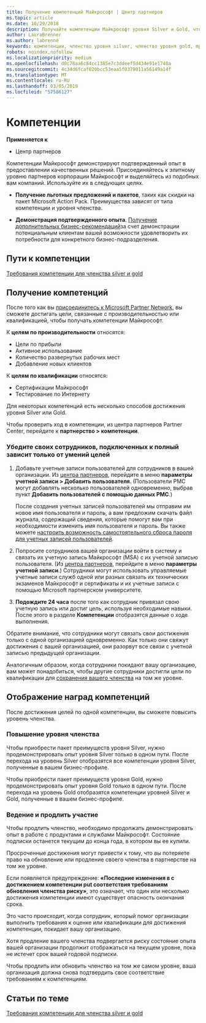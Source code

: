 ```yaml
---
title: Получение компетенций Майкрософт | Центр партнеров
ms.topic: article
ms.date: 10/29/2018
description: Получайте компетенции Майкрософт уровня Silver и Gold, чтобы продемонстрировать свой подтвержденный опыт в предоставлении качественных решений в специализированной зоне бизнеса
author: LauraBrenner
ms.author: labrenne
keywords: компетенции, членство уровня silver, членство уровня gold, mpn, MAPS, опыт, преимущества, показатели производительности, целевые навыки
robots: noindex,nofollow
ms.localizationpriority: medium
ms.openlocfilehash: d0c78aa6c84cc1385e7c3ddeef5d434e91e1740a
ms.sourcegitcommit: 4c34d6fcaf020bcc53eaa5f0379011a56149a14f
ms.translationtype: MT
ms.contentlocale: ru-RU
ms.lasthandoff: 03/05/2019
ms.locfileid: "57586127"
---
```

<!--
•   FWLink https://go.microsoft.com/fwlink/?linkid=851080 : top of page
•   FWLink https://go.microsoft.com/fwlink/?linkid=851281: top of page (duplicate)
•   FWLink https://go.microsoft.com/fwlink/?linkid=851079: Competencies (#attainment_paths)
•   FWLink https://go.microsoft.com/fwlink/?linkid=851081: Maintain and renew membership (#maintain_membership)
•   FWLink https://go.microsoft.com/fwlink/?linkid=851082: Get your employees connected to complete skill-based goals (#associating_achievements)
•   FWLink https://go.microsoft.com/fwlink/?linkid=851083 : Achievement overrides (#achievement_override)
•   FWLink: https://go.microsoft.com/fwlink/?linkid=851236: UI link, goes to the place where you import new users. Temporarily points to the Partner Center homepage.
•   FWLink: https://go.microsoft.com/fwlink/?linkid=851607 :Will go to the docs page for Silver/Gold competency achievements. Currently goes to https://partnercenter.microsoft.com/partner/cloud-solution-provider 

 -->

# <a name="competencies"></a>Компетенции

**Применяется к**
-  Центр партнеров

Компетенции Майкрософт демонстрируют подтвержденный опыт в предоставлении качественных решений. Присоединяйтесь к элитному уровню партнеров корпорации Майкрософт и выделяйтесь из подобных вам компаний. Используйте их в следующих целях. 

*  **Получение льготных предложений и пакетов**, таких как скидки на пакет Microsoft Action Pack. Преимущества зависят от типа компетенции и уровня членства. 

*  **Демонстрация подтвержденного опыта**. [Получение дополнительных бизнес-рекомендаций](referrals.md)за счет демонстрации потенциальным клиентам вашей возможности удовлетворить их потребности для конкретного бизнес-подразделения.

## <a href="" id="attainment_paths"></a> Пути к компетенции

[Требования компетенции для членства silver и gold](learn-about-competencies.md)

## <a name="earn-competencies"></a>Получение компетенций

После того как вы [присоединитесь к Microsoft Partner Network](mpn-overview.md), вы сможете достигать цели, связанные с производительностью или квалификацией, чтобы получать компетенции Майкрософт. 

К **целям по производительности** относятся: 
* Цели по прибыли
* Активное использование
* Количество развернутых рабочих мест
* Добавление новых клиентов

К **целям по квалификации** относятся: 
* Сертификации Майкрософт
* Тестирование по Интернету 

Для некоторых компетенций есть несколько способов достижения уровня Silver или Gold.

Чтобы проверить ход в компетенции, из центра партнеров Partner Center, перейдите к **партнерство > компетенции**. 

### <a href="" id="associating_achievements"></a>Убедите своих сотрудников, подключенных к полный зависит только от умений целей

1.  Добавьте учетные записи пользователей для сотрудников в вашей организации. Из [центра партнеров](https://partnercenter.microsoft.com), перейдите в меню **параметры учетной записи > Добавить пользователя**. (Пользователи PMC могут добавлять несколько пользователей одновременно, выбрав пункт **Добавить пользователей с помощью данных PMC**.)

    После создания учетных записей пользователей мы отправим им новое имя пользователя и пароль, а вам предложим скачать файл журнала, содержащий сведения, которые помогут вам при необходимости изменить имя пользователя и пароль. Вы также можете [настроить возможность самостоятельного сброса пароля для учетных записей пользователей](https://docs.microsoft.com/en-us/azure/active-directory/active-directory-passwords-getting-started).

2. Попросите сотрудников вашей организации войти в систему и связать их учетную запись Майкрософт (MSA) с их учетной записью пользователя. (Из [центра партнеров](https://partnercenter.microsoft.com), перейдите в меню **параметры учетной записи**.) Сотрудники могут использовать управляемые учетные записи служб одной или разных связать их технических экзаменов Майкрософт и сертификаты и их учетные записи с помощью Microsoft партнерском университете.

3.  **Подождите 24 часа** после того как сотрудник привязал свою учетную запись или достиг цель, используя необходимые навыки. После этого в разделе **Компетенции** отобразятся данные о ходе выполнения.

Обратите внимание, что сотрудники могут связать свои достижения только с одной организацией одновременно. Как только они свяжут достижения с вашей организацией, они разорвут все связи с учетной записью предыдущей организации.

Аналогичным образом, когда сотрудники покидают вашу организацию, вам может понадобиться, чтобы другие сотрудники достигли цели по квалификации для [сохранения вашего членства](#maintaining_membership) на том же уровне.

## <a name="display-your-competency-awards"></a>Отображение наград компетенций

После достижения целей по одной компетенции, вы сможете повысить уровень членства.

### <a name="upgrade-your-membership"></a>Повышение уровня членства

Чтобы приобрести пакет преимуществ уровня Silver, нужно продемонстрировать опыт уровня Silver только в одном пути. После перехода на уровень Silver отобразятся все компетенции уровня Silver, полученные в вашем бизнес-профиле. 

Чтобы приобрести пакет преимуществ уровня Gold, нужно продемонстрировать опыт уровня Gold только в одном пути. После перехода на уровень Gold отобразятся компетенции уровней Silver и Gold, полученные в вашем бизнес-профиле. 

### <a href="" id="maintain_membership"></a> Ведение и продлить участие

Чтобы продлить членство, необходимо продолжать демонстрировать опыт в работе с продуктами и службами Майкрософт. Состояние подписки останется текущим до конца года, в котором вы ее купили.

Просроченные достижения могут привести к тому, что вы потеряете право на обновление или продление своего членства в партнерстве на том же уровне. 

Если появляется предупреждение: **«Последние изменения в с достижением компетенции put соответствия требованиям обновления членства риску»**, это означает, что один или несколько достижения компетенции имеют существует опасность окончания срока. 

Это часто происходит, когда сотрудник, который помог организации выполнить требования к оценке или квалификации для достижения компетенции, покидает вашу организацию. 

Хотя продление вашего членства подвергается риску состояние опыта вашей организации продолжит отображаться на текущем уровне, пока не истечет срок вашей годовой подписки.

Чтобы продлить или обновить членство на том же самом уровне, ваша организация должна снова подтвердить свое соответствие требованиям к компетенциям.

## <a name="related-topics"></a>Статьи по теме

[Требования компетенции для членства silver и gold](learn-about-competencies.md)